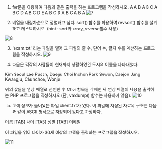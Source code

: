 
1. for문을 이용하여 다음과 같은 출력을 하는 프로그램을 작성하시오.
A
A B
A B C
A B C D
A B C D E 
A B C D
A B C
A B
A
![7](https://github.com/kyksc/Web23/assets/144462053/ef4c6cbb-3271-4996-beed-4cc735ac4531)



2. 배열을 내림차순으로 정렬하고 싶다. sort() 함수를 이용하여 revsort() 함수를 설계하고 테스트하시오.
   (hint : sort와 array_reverse함수 사용)

![8](https://github.com/kyksc/Web23/assets/144462053/bd339421-853e-4cbb-84c9-f986f430db3f)




3. 'exam.txt' 라는 파일을 열어 그 파일의 줄 수, 단어 수, 글자 수를 계산하는 프로그램을 작성하시오.
![9](https://github.com/kyksc/Web23/assets/144462053/5808153a-dda4-474c-8269-7b800f908f24)



4. 다음은 각각의 사람들이 현재까지 생활하였던 도시의 이름을 나타내었다.

Kim   Seoul
Lee    Pusan, Daegu
Choi   Inchon
Park   Suwon, Daejon
Jung   Kwangju, Chunchon, Wonju

위의 값들을 연상 배열로 선언한 후 Choi 항목을 삭제한 뒤 연상 배열의 내용을 출력하는 PHP 프로그램을 작성하시오 (단, vardump() 함수는 사용하지 않음).
![10](https://github.com/kyksc/Web23/assets/144462053/79c8c99d-4744-47bc-8f26-d9c46450420a)

5. 고객 정보가 들어있는 파일 client.txt가 있다. 이 파일에 저장된 자료의 구조는 다음과 같이 ASCII 형식으로 저장되어 있다고 가정하자.

이름 [TAB] 나이 [TAB] 성별 [TAB] 이메일

이 파일을 읽어 나이가 30세 이상의 고객을 출력하는 프로그램을 작성하시오.

![11](https://github.com/kyksc/Web23/assets/144462053/ead9cc69-d579-4c1a-b5cb-ed7df08b92cc)
